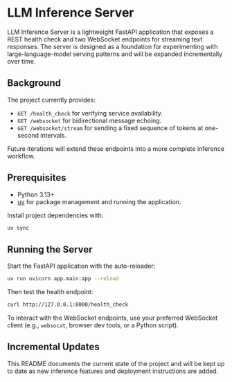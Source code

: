# LLM Inference Server

LLM Inference Server is a lightweight FastAPI application that exposes a REST health check and two WebSocket endpoints for streaming text responses. The server is designed as a foundation for experimenting with large-language-model serving patterns and will be expanded incrementally over time.

## Background

The project currently provides:
- `GET /health_check` for verifying service availability.
- `GET /websocket` for bidirectional message echoing.
- `GET /websocket/stream` for sending a fixed sequence of tokens at one-second intervals.

Future iterations will extend these endpoints into a more complete inference workflow.

## Prerequisites

- Python 3.13+
- [uv](https://github.com/astral-sh/uv) for package management and running the application.

Install project dependencies with:

```bash
uv sync
```

## Running the Server

Start the FastAPI application with the auto-reloader:

```bash
uv run uvicorn app.main:app --reload
```

Then test the health endpoint:

```bash
curl http://127.0.0.1:8000/health_check
```

To interact with the WebSocket endpoints, use your preferred WebSocket client (e.g., `websocat`, browser dev tools, or a Python script).

## Incremental Updates

This README documents the current state of the project and will be kept up to date as new inference features and deployment instructions are added.
